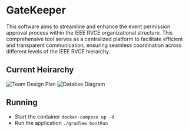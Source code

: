 # GateKeeper
This software aims to streamline and enhance the event permission approval process within the IEEE RVCE organizational structure. This comprehensive tool serves as a centralized platform to facilitate efficient and transparent communication, ensuring seamless coordination across different levels of the IEEE RVCE hierarchy. 

## Current Heirarchy

![Team Design Plan](https://github.com/IEEE-RVCE/GateKeeper/assets/72200790/2f91868f-dd66-4726-8088-2779109d4e75)
![Databse Diagram](https://github.com/IEEE-RVCE/GateKeeper/assets/135870585/37693b01-6ef3-4b15-9bc0-218a64946ce7)

## Running

- Start the container
    `docker-compose up -d`
- Run the application
    `./gradlew bootRun`



